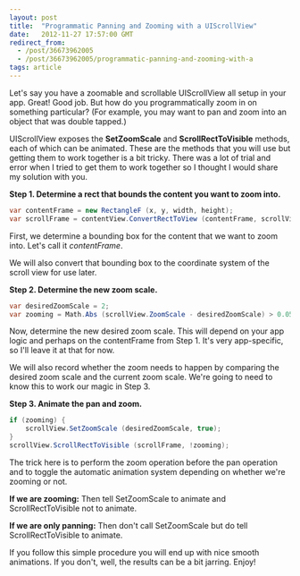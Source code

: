 ```yaml
---
layout: post
title:  "Programmatic Panning and Zooming with a UIScrollView"
date:   2012-11-27 17:57:00 GMT
redirect_from:
  - /post/36673962005
  - /post/36673962005/programmatic-panning-and-zooming-with-a
tags: article
---
```




Let's say you have a zoomable and scrollable UIScrollView all setup in your app. Great! Good job. But how do you programmatically zoom in on something particular? (For example, you may want to pan and zoom into an object that was double tapped.)

UIScrollView exposes the **SetZoomScale** and **ScrollRectToVisible** methods, each of which can be animated. These are the methods that you will use but getting them to work together is a bit tricky. There was a lot of trial and error when I tried to get them to work together so I thought I would share my solution with you.

**Step 1. Determine a rect that bounds the content you want to zoom into.**

```csharp
var contentFrame = new RectangleF (x, y, width, height);
var scrollFrame = contentView.ConvertRectToView (contentFrame, scrollView);
```


First, we determine a bounding box for the content that we want to zoom into. Let's call it *contentFrame*.

We will also convert that bounding box to the coordinate system of the scroll view for use later.

**Step 2. Determine the new zoom scale.**

```csharp
var desiredZoomScale = 2;
var zooming = Math.Abs (scrollView.ZoomScale - desiredZoomScale) > 0.05f;
```


Now, determine the new desired zoom scale. This will depend on your app logic and perhaps on the contentFrame from Step 1. It's very app-specific, so I'll leave it at that for now.

We will also record whether the zoom needs to happen by comparing the desired zoom scale and the current zoom scale. We're going to need to know this to work our magic in Step 3.

**Step 3. Animate the pan and zoom.**

```csharp
if (zooming) {
    scrollView.SetZoomScale (desiredZoomScale, true);
}
scrollView.ScrollRectToVisible (scrollFrame, !zooming);
```


The trick here is to perform the zoom operation before the pan operation and to toggle the automatic animation system depending on whether we're zooming or not.

**If we are zooming:** Then tell SetZoomScale to animate and ScrollRectToVisible not to animate.

**If we are only panning:** Then don't call SetZoomScale but do tell ScrollRectToVisible to animate.

If you follow this simple procedure you will end up with nice smooth animations. If you don't, well, the results can be a bit jarring. Enjoy!
